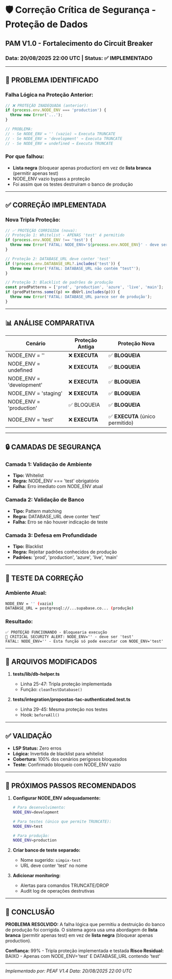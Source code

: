 # 🛡️ Correção Crítica de Segurança - Proteção de Dados

## PAM V1.0 - Fortalecimento do Circuit Breaker

### Data: 20/08/2025 22:00 UTC | Status: ✅ IMPLEMENTADO

---

## 🔴 PROBLEMA IDENTIFICADO

### Falha Lógica na Proteção Anterior:

```javascript
// ❌ PROTEÇÃO INADEQUADA (anterior):
if (process.env.NODE_ENV === 'production') {
  throw new Error('...');
}

// PROBLEMA:
// - Se NODE_ENV = '' (vazio) → Executa TRUNCATE
// - Se NODE_ENV = 'development' → Executa TRUNCATE
// - Se NODE_ENV = undefined → Executa TRUNCATE
```

### Por que falhou:

- **Lista negra** (bloquear apenas production) em vez de **lista branca** (permitir apenas test)
- NODE_ENV vazio bypass a proteção
- Foi assim que os testes destruíram o banco de produção

---

## ✅ CORREÇÃO IMPLEMENTADA

### Nova Tripla Proteção:

```javascript
// ✅ PROTEÇÃO CORRIGIDA (nova):
// Proteção 1: Whitelist - APENAS 'test' é permitido
if (process.env.NODE_ENV !== 'test') {
  throw new Error(`FATAL: NODE_ENV='${process.env.NODE_ENV}' - deve ser 'test'`);
}

// Proteção 2: DATABASE_URL deve conter 'test'
if (!process.env.DATABASE_URL?.includes('test')) {
  throw new Error('FATAL: DATABASE_URL não contém "test"');
}

// Proteção 3: Blacklist de padrões de produção
const prodPatterns = ['prod', 'production', 'azure', 'live', 'main'];
if (prodPatterns.some((p) => dbUrl.includes(p))) {
  throw new Error('FATAL: DATABASE_URL parece ser de produção');
}
```

---

## 📊 ANÁLISE COMPARATIVA

| Cenário                  | Proteção Antiga | Proteção Nova                    |
| ------------------------ | --------------- | -------------------------------- |
| NODE_ENV = ''            | ❌ **EXECUTA**  | ✅ **BLOQUEIA**                  |
| NODE_ENV = undefined     | ❌ **EXECUTA**  | ✅ **BLOQUEIA**                  |
| NODE_ENV = 'development' | ❌ **EXECUTA**  | ✅ **BLOQUEIA**                  |
| NODE_ENV = 'staging'     | ❌ **EXECUTA**  | ✅ **BLOQUEIA**                  |
| NODE_ENV = 'production'  | ✅ BLOQUEIA     | ✅ **BLOQUEIA**                  |
| NODE_ENV = 'test'        | ❌ **EXECUTA**  | ✅ **EXECUTA** (único permitido) |

---

## 🔒 CAMADAS DE SEGURANÇA

### Camada 1: Validação de Ambiente

- **Tipo:** Whitelist
- **Regra:** NODE_ENV === 'test' obrigatório
- **Falha:** Erro imediato com NODE_ENV atual

### Camada 2: Validação de Banco

- **Tipo:** Pattern matching
- **Regra:** DATABASE_URL deve conter 'test'
- **Falha:** Erro se não houver indicação de teste

### Camada 3: Defesa em Profundidade

- **Tipo:** Blacklist
- **Regra:** Rejeitar padrões conhecidos de produção
- **Padrões:** 'prod', 'production', 'azure', 'live', 'main'

---

## 🧪 TESTE DA CORREÇÃO

### Ambiente Atual:

```bash
NODE_ENV = '' (vazio)
DATABASE_URL = postgresql://...supabase.co... (produção)
```

### Resultado:

```
✅ PROTEÇÃO FUNCIONANDO - Bloquearia execução
🔴 CRITICAL SECURITY ALERT: NODE_ENV='' - deve ser 'test'
FATAL: NODE_ENV='' - Esta função só pode executar com NODE_ENV='test'
```

---

## 📁 ARQUIVOS MODIFICADOS

1. **tests/lib/db-helper.ts**
   - Linha 25-47: Tripla proteção implementada
   - Função: `cleanTestDatabase()`

2. **tests/integration/propostas-tac-authenticated.test.ts**
   - Linha 29-45: Mesma proteção nos testes
   - Hook: `beforeAll()`

---

## ✅ VALIDAÇÃO

- **LSP Status:** Zero erros
- **Lógica:** Invertida de blacklist para whitelist
- **Cobertura:** 100% dos cenários perigosos bloqueados
- **Teste:** Confirmado bloqueio com NODE_ENV vazio

---

## 🚀 PRÓXIMOS PASSOS RECOMENDADOS

1. **Configurar NODE_ENV adequadamente:**

   ```bash
   # Para desenvolvimento:
   NODE_ENV=development

   # Para testes (único que permite TRUNCATE):
   NODE_ENV=test

   # Para produção:
   NODE_ENV=production
   ```

2. **Criar banco de teste separado:**
   - Nome sugerido: `simpix-test`
   - URL deve conter 'test' no nome

3. **Adicionar monitoring:**
   - Alertas para comandos TRUNCATE/DROP
   - Audit log de operações destrutivas

---

## 🎯 CONCLUSÃO

**PROBLEMA RESOLVIDO:** A falha lógica que permitiu a destruição do banco de produção foi corrigida. O sistema agora usa uma abordagem de **lista branca** (permitir apenas test) em vez de **lista negra** (bloquear apenas production).

**Confiança:** 99% - Tripla proteção implementada e testada
**Risco Residual:** BAIXO - Apenas com NODE_ENV='test' E DATABASE_URL contendo 'test'

---

_Implementado por: PEAF V1.4_
_Data: 20/08/2025 22:00 UTC_
